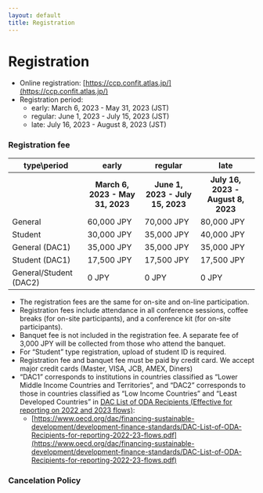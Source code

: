 ```yaml
---
layout: default
title: Registration
---
```


# Registration

* Online registration: [https://ccp.confit.atlas.jp/](https://ccp.confit.atlas.jp/)
* Registration period:
  * early: March 6, 2023 - May 31, 2023 (JST)
  * regular: June 1, 2023 - July 15, 2023 (JST)
  * late: July 16, 2023 - August 8, 2023 (JST)

### Registration fee

<table>
<tr><th>type\period</th><th>early</th><th>regular</th><th>late</th></tr>
<tr><th></th><th>March 6, 2023 - May 31, 2023</th><th>June 1, 2023 - July 15, 2023</th><th>July 16, 2023 - August 8, 2023</th></tr>
<tr><td>General</td><td>60,000 JPY</td><td>70,000 JPY</td><td>80,000 JPY</td></tr>
<tr><td>Student</td><td>30,000 JPY</td><td>35,000 JPY</td><td>40,000 JPY</td></tr>
<tr><td>General (DAC1)</td><td>35,000 JPY</td><td>35,000 JPY</td><td>35,000 JPY</td></tr>
<tr><td>Student (DAC1)</td><td>17,500 JPY</td><td>17,500 JPY</td><td>17,500 JPY</td></tr>
<tr><td>General/Student (DAC2)</td><td>0 JPY</td><td>0 JPY</td><td>0 JPY</td></tr>
</table>

* The registration fees are the same for on-site and on-line participation.
* Registration fees include attendance in all conference sessions, coffee breaks (for on-site participants), and a conference kit (for on-site participants).
* Banquet fee is not included in the registration fee. A separate fee of 3,000 JPY will be collected from those who attend the banquet.
* For “Student” type registration, upload of student ID is required.
* Registration fee and banquet fee must be paid by credit card. We accept major credit cards (Master, VISA, JCB, AMEX, Diners)
* “DAC1” corresponds to institutions in countries classified as “Lower Middle Income Countries and Territories”, and “DAC2” corresponds to those in countries classified as “Low Income Countries” and “Least Developed Countries” in [DAC List of ODA Recipients (Effective for reporting on 2022 and 2023 flows)](https://www.oecd.org/dac/financing-sustainable-development/development-finance-standards/DAC-List-of-ODA-Recipients-for-reporting-2022-23-flows.pdf):
  * [https://www.oecd.org/dac/financing-sustainable-development/development-finance-standards/DAC-List-of-ODA-Recipients-for-reporting-2022-23-flows.pdf](https://www.oecd.org/dac/financing-sustainable-development/development-finance-standards/DAC-List-of-ODA-Recipients-for-reporting-2022-23-flows.pdf)

### Cancelation Policy
